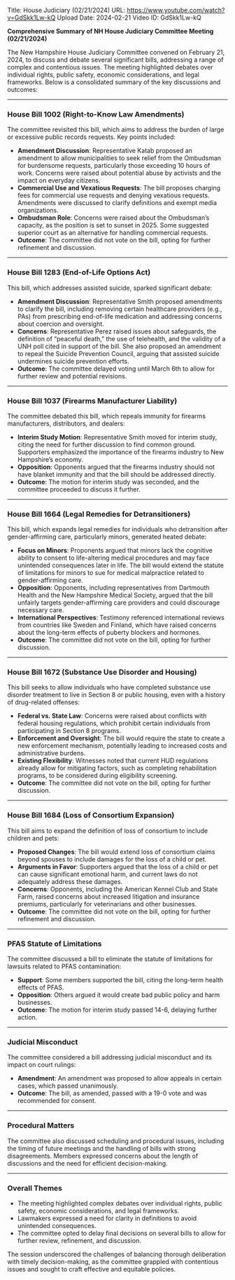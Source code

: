 Title: House Judiciary (02/21/2024)
URL: https://www.youtube.com/watch?v=GdSkk1Lw-kQ
Upload Date: 2024-02-21
Video ID: GdSkk1Lw-kQ

**Comprehensive Summary of NH House Judiciary Committee Meeting (02/21/2024)**

The New Hampshire House Judiciary Committee convened on February 21, 2024, to discuss and debate several significant bills, addressing a range of complex and contentious issues. The meeting highlighted debates over individual rights, public safety, economic considerations, and legal frameworks. Below is a consolidated summary of the key discussions and outcomes:

---

### **House Bill 1002 (Right-to-Know Law Amendments)**
The committee revisited this bill, which aims to address the burden of large or excessive public records requests. Key points included:
- **Amendment Discussion**: Representative Katab proposed an amendment to allow municipalities to seek relief from the Ombudsman for burdensome requests, particularly those exceeding 10 hours of work. Concerns were raised about potential abuse by activists and the impact on everyday citizens.
- **Commercial Use and Vexatious Requests**: The bill proposes charging fees for commercial use requests and denying vexatious requests. Amendments were discussed to clarify definitions and exempt media organizations.
- **Ombudsman Role**: Concerns were raised about the Ombudsman’s capacity, as the position is set to sunset in 2025. Some suggested superior court as an alternative for handling commercial requests.
- **Outcome**: The committee did not vote on the bill, opting for further refinement and discussion.

---

### **House Bill 1283 (End-of-Life Options Act)**
This bill, which addresses assisted suicide, sparked significant debate:
- **Amendment Discussion**: Representative Smith proposed amendments to clarify the bill, including removing certain healthcare providers (e.g., PAs) from prescribing end-of-life medication and addressing concerns about coercion and oversight.
- **Concerns**: Representative Perez raised issues about safeguards, the definition of “peaceful death,” the use of telehealth, and the validity of a UNH poll cited in support of the bill. She also proposed an amendment to repeal the Suicide Prevention Council, arguing that assisted suicide undermines suicide prevention efforts.
- **Outcome**: The committee delayed voting until March 6th to allow for further review and potential revisions.

---

### **House Bill 1037 (Firearms Manufacturer Liability)**
The committee debated this bill, which repeals immunity for firearms manufacturers, distributors, and dealers:
- **Interim Study Motion**: Representative Smith moved for interim study, citing the need for further discussion to find common ground. Supporters emphasized the importance of the firearms industry to New Hampshire’s economy.
- **Opposition**: Opponents argued that the firearms industry should not have blanket immunity and that the bill should be addressed directly.
- **Outcome**: The motion for interim study was seconded, and the committee proceeded to discuss it further.

---

### **House Bill 1664 (Legal Remedies for Detransitioners)**
This bill, which expands legal remedies for individuals who detransition after gender-affirming care, particularly minors, generated heated debate:
- **Focus on Minors**: Proponents argued that minors lack the cognitive ability to consent to life-altering medical procedures and may face unintended consequences later in life. The bill would extend the statute of limitations for minors to sue for medical malpractice related to gender-affirming care.
- **Opposition**: Opponents, including representatives from Dartmouth Health and the New Hampshire Medical Society, argued that the bill unfairly targets gender-affirming care providers and could discourage necessary care.
- **International Perspectives**: Testimony referenced international reviews from countries like Sweden and Finland, which have raised concerns about the long-term effects of puberty blockers and hormones.
- **Outcome**: The committee did not vote on the bill, opting for further discussion.

---

### **House Bill 1672 (Substance Use Disorder and Housing)**
This bill seeks to allow individuals who have completed substance use disorder treatment to live in Section 8 or public housing, even with a history of drug-related offenses:
- **Federal vs. State Law**: Concerns were raised about conflicts with federal housing regulations, which prohibit certain individuals from participating in Section 8 programs.
- **Enforcement and Oversight**: The bill would require the state to create a new enforcement mechanism, potentially leading to increased costs and administrative burdens.
- **Existing Flexibility**: Witnesses noted that current HUD regulations already allow for mitigating factors, such as completing rehabilitation programs, to be considered during eligibility screening.
- **Outcome**: The committee did not vote on the bill, opting for further discussion.

---

### **House Bill 1684 (Loss of Consortium Expansion)**
This bill aims to expand the definition of loss of consortium to include children and pets:
- **Proposed Changes**: The bill would extend loss of consortium claims beyond spouses to include damages for the loss of a child or pet.
- **Arguments in Favor**: Supporters argued that the loss of a child or pet can cause significant emotional harm, and current laws do not adequately address these damages.
- **Concerns**: Opponents, including the American Kennel Club and State Farm, raised concerns about increased litigation and insurance premiums, particularly for veterinarians and other businesses.
- **Outcome**: The committee did not vote on the bill, opting for further refinement and discussion.

---

### **PFAS Statute of Limitations**
The committee discussed a bill to eliminate the statute of limitations for lawsuits related to PFAS contamination:
- **Support**: Some members supported the bill, citing the long-term health effects of PFAS.
- **Opposition**: Others argued it would create bad public policy and harm businesses.
- **Outcome**: The motion for interim study passed 14-6, delaying further action.

---

### **Judicial Misconduct**
The committee considered a bill addressing judicial misconduct and its impact on court rulings:
- **Amendment**: An amendment was proposed to allow appeals in certain cases, which passed unanimously.
- **Outcome**: The bill, as amended, passed with a 19-0 vote and was recommended for consent.

---

### **Procedural Matters**
The committee also discussed scheduling and procedural issues, including the timing of future meetings and the handling of bills with strong disagreements. Members expressed concerns about the length of discussions and the need for efficient decision-making.

---

### **Overall Themes**
- The meeting highlighted complex debates over individual rights, public safety, economic considerations, and legal frameworks.
- Lawmakers expressed a need for clarity in definitions to avoid unintended consequences.
- The committee opted to delay final decisions on several bills to allow for further review, refinement, and discussion.

The session underscored the challenges of balancing thorough deliberation with timely decision-making, as the committee grappled with contentious issues and sought to craft effective and equitable policies.